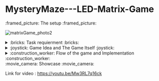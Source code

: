 # MysteryMaze---LED-Matrix-Game
  <p> :framed_picture: The setup :framed_picture: </p>
  
 ![matrixGame_photo2](https://github.com/Beselinho/MysteryMaze---LED-Matrix-Game/assets/116555068/4fa2bec3-b478-4cda-b3e0-5b7087c19a28)


<details><summary> :bricks: Task requierment :bricks: </summary>
  I need to make a game on an 8x8 LED Matrix using a joystick, button, buzzer or everything else I want to add. The overall goal is to make a game that feels like a game, it should be fun to play and it should have a nice and intuitive menu. 
</details>

  <details><summary> :joystick: Game Idea and The Game Itself :joystick: </summary>

  <p>I will be honest the idea for my game it is inspired from a mini-game. All you need to do is to follow the path and reach the end. Now the tricky part is that the path is more like a maze, and it not visible... at least not at all times. The path flashes for you, and you need to remeber it so you can reach the end. Along the path are some beacon that lights the tiles around them. (tbh this is supposed to help you but at this state I swear to god they do more against you than for you.. but oh well..).</p>
  <p>To win the game you need to reach the end alive, and for you to lose is to lose all your hearths, can lose a heart by making a misstep and not go along the path </p>
 
</details>

<details>
  <summary> :construction_worker: Flow of the game and Implementation :construction_worker: </summary>
  When you power up the game:
    <p></p>1. A greetings message appears to welcome you into the game</p>
    <p></p>2. The menu follows after some second and has multiple options :</p>
        <p> - Start Game, pressing the button gets you where you can choose your name, and then can play the game itself</p>
        <p> -  Leaderboard, it should show you the 3 highest scores but oh well it's not implemented</p>
        <p> - Settings, a sub-menu with multiple option like game difficulty, LCD and Matrix brightness and an option to choose sound On/Off</p>
        <p> - How to Play, explaining really short what you should do in the game</p>
        <p>  - About, showing the github of the author, where the game can be found</p>
    <p>3. During the game, your time in the run is displayed as well as your lives</p>
    <p>4. When the player wins, the Matrix will show a happy face, and the LCD will show a congratulations message and the times he eneded with</p>
    <p>5. If the player loses, the Matrix will show a sad face, and the LCD wiil show a game over message with the option to restart the game</p>
</details>


  <summary> :movie_camera: Showcase :movie_camera: </summary>
  
Link for video : https://youtu.be/Mw3RL7q16ck
